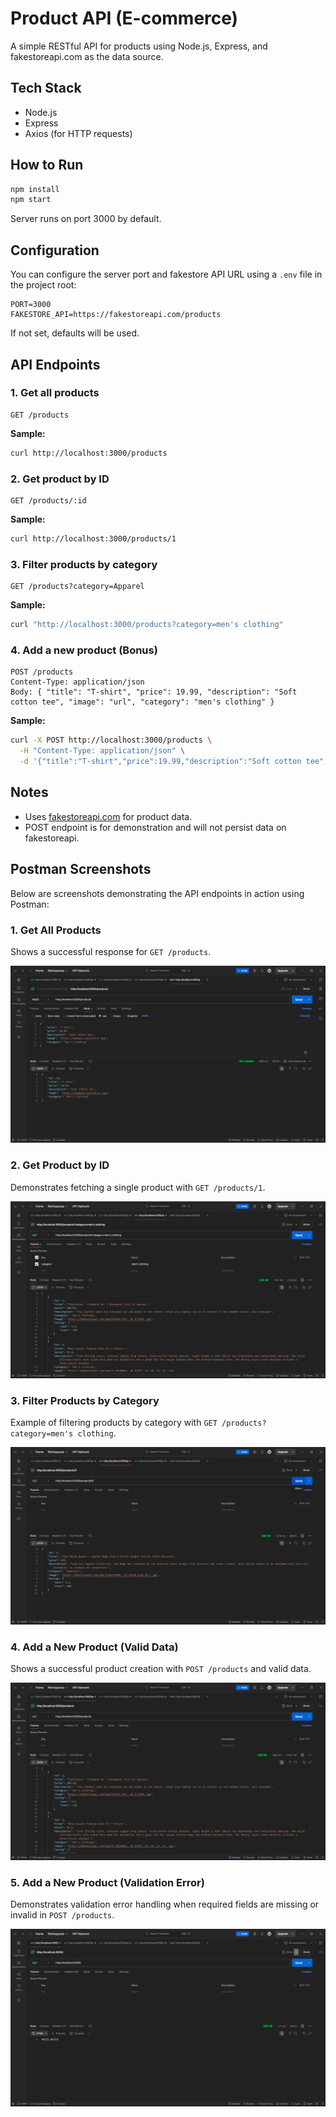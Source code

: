 # Product API (E-commerce)

A simple RESTful API for products using Node.js, Express, and fakestoreapi.com as the data source.

## Tech Stack
- Node.js
- Express
- Axios (for HTTP requests)

## How to Run
```bash
npm install
npm start
```
Server runs on port 3000 by default.

## Configuration

You can configure the server port and fakestore API URL using a `.env` file in the project root:

```
PORT=3000
FAKESTORE_API=https://fakestoreapi.com/products
```

If not set, defaults will be used.

## API Endpoints

### 1. Get all products
```
GET /products
```
**Sample:**
```bash
curl http://localhost:3000/products
```

### 2. Get product by ID
```
GET /products/:id
```
**Sample:**
```bash
curl http://localhost:3000/products/1
```

### 3. Filter products by category
```
GET /products?category=Apparel
```
**Sample:**
```bash
curl "http://localhost:3000/products?category=men's clothing"
```

### 4. Add a new product (Bonus)
```
POST /products
Content-Type: application/json
Body: { "title": "T-shirt", "price": 19.99, "description": "Soft cotton tee", "image": "url", "category": "men's clothing" }
```
**Sample:**
```bash
curl -X POST http://localhost:3000/products \
  -H "Content-Type: application/json" \
  -d '{"title":"T-shirt","price":19.99,"description":"Soft cotton tee","image":"https://example.com/tshirt.jpg","category":"men's clothing"}'
```

## Notes
- Uses [fakestoreapi.com](https://fakestoreapi.com/) for product data.
- POST endpoint is for demonstration and will not persist data on fakestoreapi. 

## Postman Screenshots

Below are screenshots demonstrating the API endpoints in action using Postman:

### 1. Get All Products
Shows a successful response for `GET /products`.

![Get All Products](postman_screenshots/1.png)

### 2. Get Product by ID
Demonstrates fetching a single product with `GET /products/1`.

![Get Product by ID](postman_screenshots/2.png)

### 3. Filter Products by Category
Example of filtering products by category with `GET /products?category=men's clothing`.

![Filter by Category](postman_screenshots/3.png)

### 4. Add a New Product (Valid Data)
Shows a successful product creation with `POST /products` and valid data.

![Add Product - Success](postman_screenshots/4.png)

### 5. Add a New Product (Validation Error)
Demonstrates validation error handling when required fields are missing or invalid in `POST /products`.

![Add Product - Validation Error](postman_screenshots/5.png) 